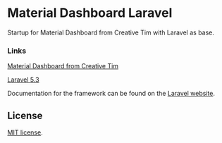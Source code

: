 # Material Dashboard Laravel
Startup for Material Dashboard from Creative Tim with Laravel as base.

### Links
[Material Dashboard from Creative Tim](http://www.creative-tim.com/product/material-dashboard)

[Laravel 5.3](https://laravel.com/)

Documentation for the framework can be found on the [Laravel website](http://laravel.com/docs).

## License
[MIT license](http://opensource.org/licenses/MIT).
